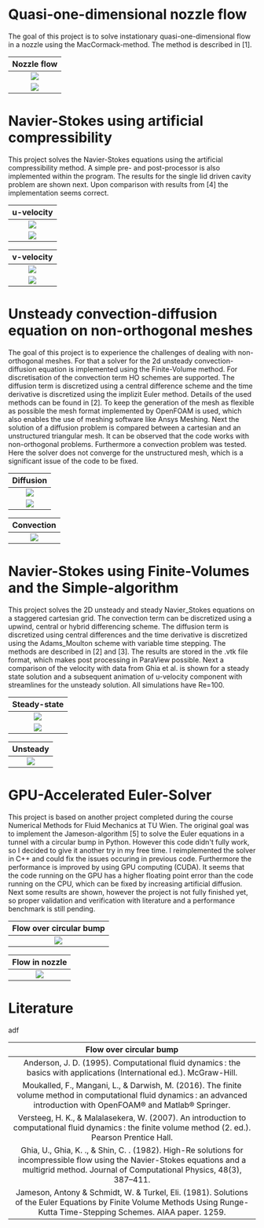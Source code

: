 # Quasi-one-dimensional nozzle flow
The goal of this project is to solve instationary quasi-one-dimensional flow in a nozzle using the MacCormack-method. The method is described in [1]. 

Nozzle flow             |
:-------------------------:|
![](images/nozzle_flow/geometry.png) |
![](images/nozzle_flow/results.png) |

# Navier-Stokes using artificial compressibility
This project solves the Navier-Stokes equations using the artificial compressibility method. A simple pre- and post-processor is also implemented within the program. The results for the single lid driven cavity problem are shown next. Upon comparison with results from [4] the implementation seems correct.

u-velocity             |
:-------------------------:|
![](images/arti_comp/u_contour.png)  |
![](images/arti_comp/u_line.png)  |

v-velocity             |
:-------------------------:|
![](images/arti_comp/v_contour.png) |
![](images/arti_comp/v_line.png) |

# Unsteady convection-diffusion equation on non-orthogonal meshes
The goal of this project is to experience the challenges of dealing with non-orthogonal meshes. For that a solver for the 2d unsteady convection-diffusion equation is implemented using the Finite-Volume method. For discretisation of the convection term HO schemes are supported. The diffusion term is discretized using a central difference scheme and the time derivative is discretized using the implizit Euler method. Details of the used methods can be found in [2]. To keep the generation of the mesh as flexible as possible the mesh format implemented by OpenFOAM is used, which also enables the use of meshing software like Ansys Meshing. Next the solution of a diffusion problem is compared between a cartesian and an unstructured triangular mesh. It can be observed that the code works with non-orthogonal problems. Furthermore a convection problem was tested. Here the solver does not converge for the unstructured mesh, which is a significant issue of the code to be fixed.

Diffusion             |
:-------------------------:|
![](images/advdiff/diff_meshComp.png) |
![](images/advdiff/diff_lineplot.png) |

Convection             |
:-------------------------:|
![](images/advdiff/swirl.gif) |

# Navier-Stokes using Finite-Volumes and the Simple-algorithm
This project solves the 2D unsteady and steady Navier_Stokes equations on a staggered cartesian grid. The convection term can be discretized using a upwind, central or hybrid differencing scheme. The diffusion term is discretized using central differences and the time derivative is discretized using the Adams_Moulton scheme with variable time stepping. The methods are described in [2] and [3]. The results are stored in the .vtk file format, which makes post processing in ParaView possible. Next a comparison of the velocity with data from Ghia et al. is shown for a steady state solution and a subsequent animation of u-velocity component with streamlines for the unsteady solution. All simulations have Re=100.

Steady-state            |
:-------------------------:|
![](images/simple/post_Re100_u_v2.png) |
![](images/simple/post_Re100_v_v2.png) |


Unsteady            |
:-------------------------:|
![](images/simple/animation_re100.gif) |

# GPU-Accelerated Euler-Solver
This project is based on another project completed during the course Numerical Methods for Fluid Mechanics at TU Wien. The original goal was to implement the Jameson-algorithm [5] to solve the Euler equations in a tunnel with a circular bump in Python. However this code didn't fully work, so I decided to give it another try in my free time. I reimplemented the solver in C++ and could fix the issues occuring in previous code. Furthermore the performance is improved by using GPU computing (CUDA). It seems that the code running on the GPU has a higher floating point error than the code running on the CPU, which can be fixed by increasing artificial diffusion. Next some results are shown, however the project is not fully finished yet, so proper validation and verification with literature and a performance benchmark is still pending.

Flow over circular bump           |
:-------------------------:|
![](images/euler/bump.gif) |

Flow in nozzle           |
:-------------------------:|
![](images/euler/nozzle.gif) |

# Literature
adf

Flow over circular bump           |
:-------------------------:|
 Anderson, J. D. (1995). Computational fluid dynamics : the basics with applications (International ed.). McGraw-Hill. |
 Moukalled, F., Mangani, L., & Darwish, M. (2016). The finite volume method in computational fluid dynamics : an advanced introduction with OpenFOAM® and Matlab® Springer. |
 Versteeg, H. K., & Malalasekera, W. (2007). An introduction to computational fluid dynamics : the finite volume method (2. ed.). Pearson Prentice Hall. |
 Ghia, U., Ghia, K. ., & Shin, C. . (1982). High-Re solutions for incompressible flow using the Navier-Stokes equations and a multigrid method. Journal of Computational Physics, 48(3), 387–411. |
 Jameson, Antony & Schmidt, W. & Turkel, Eli. (1981). Solutions of the Euler Equations by Finite Volume Methods Using Runge-Kutta Time-Stepping Schemes. AIAA paper. 1259. |
